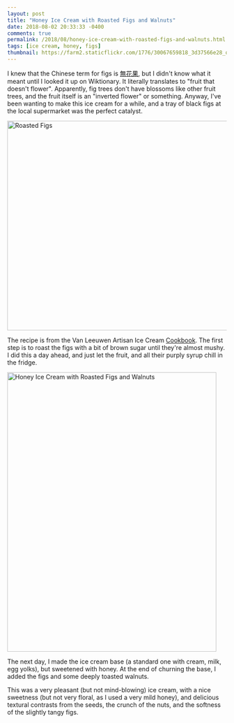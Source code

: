 ```yaml
---
layout: post
title: "Honey Ice Cream with Roasted Figs and Walnuts"
date: 2018-08-02 20:33:33 -0400
comments: true
permalink: /2018/08/honey-ice-cream-with-roasted-figs-and-walnuts.html
tags: [ice cream, honey, figs]
thumbnail: https://farm2.staticflickr.com/1776/30067659818_3d37566e28_q.jpg
---
```


I knew that the Chinese term for figs is 
[無花果](https://en.wiktionary.org/wiki/%E7%84%A1%E8%8A%B1%E6%9E%9C), but
I didn't know what it meant until I looked it up on Wiktionary. 
It literally translates to "fruit that doesn't flower". Apparently, fig
trees don't have blossoms like other fruit trees, and the fruit itself
is an "inverted flower" or something. Anyway, I've been wanting to
make this ice cream for a while, and a tray of black figs
at the local supermarket was the perfect catalyst.

<a data-flickr-embed="true"  href="https://www.flickr.com/photos/gnuf/30067659818/in/photostream/" title="Roasted Figs"><img src="https://farm2.staticflickr.com/1776/30067659818_3d37566e28_z.jpg" width="640" height="480" alt="Roasted Figs"></a><script async src="//embedr.flickr.com/assets/client-code.js" charset="utf-8"></script>

The recipe is from the Van Leeuwen Artisan Ice Cream 
[Cookbook](http://www.vanleeuwenicecream.com/merchandise-1/cookbook?rq=cookbook).
The first step is to roast the figs with a bit of brown sugar until they're
almost mushy. I did this a day ahead, and just let the fruit, and all their purply
syrup chill in the fridge.

<a data-flickr-embed="true"  href="https://www.flickr.com/photos/gnuf/43031533445/in/photostream/" title="Honey Ice Cream with Roasted Figs and Walnuts"><img src="https://farm1.staticflickr.com/935/43031533445_9f22607144_z.jpg" width="480" height="640" alt="Honey Ice Cream with Roasted Figs and Walnuts"></a><script async src="//embedr.flickr.com/assets/client-code.js" charset="utf-8"></script>

The next day, I made the ice cream base (a standard one with cream, milk, egg yolks), but
sweetened with honey. At the end of churning the base, I added the figs and some
deeply toasted walnuts. 

This was a very pleasant (but not mind-blowing) ice cream, with a nice sweetness
(but not very floral, as I used a very mild honey), and delicious textural contrasts
from the seeds, the crunch of the nuts, and the softness of the slightly tangy figs.

